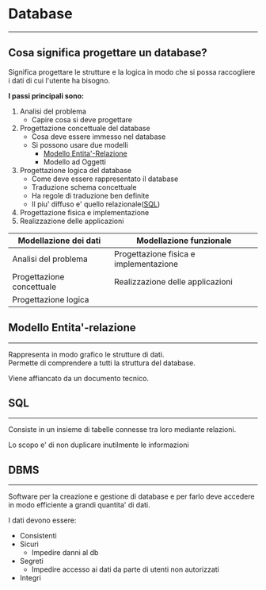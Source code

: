 # Database

---

## Cosa significa progettare un database?

Significa progettare le strutture e la logica in modo che si possa raccogliere i dati di cui l'utente ha bisogno.

**I passi principali sono:**

1. Analisi del problema
   - Capire cosa si deve progettare
2. Progettazione concettuale del database
   - Cosa deve essere immesso nel database
   - Si possono usare due modelli
     - [Modello Entita'-Relazione](./Database.md#modello-entita-relazione)
     - Modello ad Oggetti
3. Progettazione logica del database
   - Come deve essere rappresentato il database
   - Traduzione schema concettuale
   - Ha regole di traduzione ben definite
   - Il piu' diffuso e' quello relazionale([SQL](./Database.md#sql))
4. Progettazione fisica e implementazione
5. Realizzazione delle applicazioni

| Modellazione dei dati     | Modellazione funzionale                |
| ------------------------- | -------------------------------------- |
| Analisi del problema      | Progettazione fisica e implementazione |
| Progettazione concettuale | Realizzazione delle applicazioni       |
| Progettazione logica      |                                        |

## Modello Entita'-relazione

---

Rappresenta in modo grafico le strutture di dati. <br>
Permette di comprendere a tutti la struttura del database.

Viene affiancato da un documento tecnico.

## SQL

---

Consiste in un insieme di tabelle connesse tra loro mediante relazioni.

Lo scopo e' di non duplicare inutilmente le informazioni

## DBMS

---

Software per la creazione e gestione di database e per farlo deve accedere in modo efficiente a grandi quantita' di dati.

I dati devono essere:

- Consistenti
- Sicuri
  - Impedire danni al db
- Segreti
  - Impedire accesso ai dati da parte di utenti non autorizzati
- Integri
